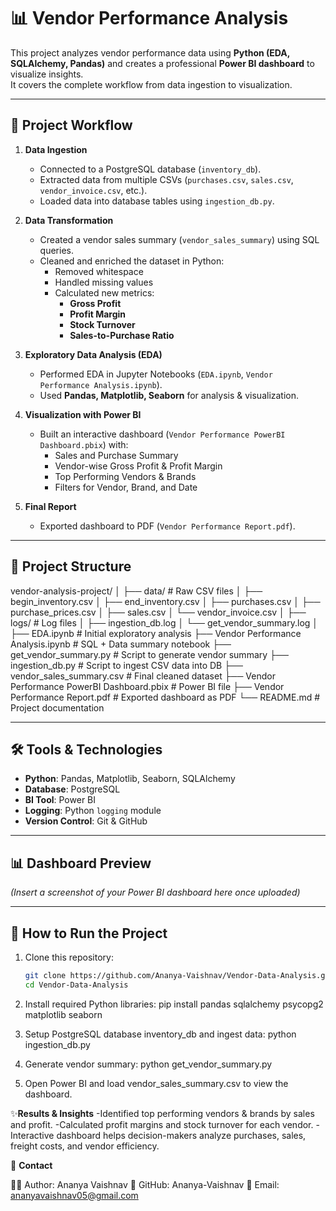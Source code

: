 # 📊 Vendor Performance Analysis

This project analyzes vendor performance data using **Python (EDA, SQLAlchemy, Pandas)** and creates a professional **Power BI dashboard** to visualize insights.  
It covers the complete workflow from data ingestion to visualization.

---

## 🚀 Project Workflow

1. **Data Ingestion**
   - Connected to a PostgreSQL database (`inventory_db`).
   - Extracted data from multiple CSVs (`purchases.csv`, `sales.csv`, `vendor_invoice.csv`, etc.).
   - Loaded data into database tables using `ingestion_db.py`.

2. **Data Transformation**
   - Created a vendor sales summary (`vendor_sales_summary`) using SQL queries.
   - Cleaned and enriched the dataset in Python:
     - Removed whitespace
     - Handled missing values
     - Calculated new metrics:
       - **Gross Profit**
       - **Profit Margin**
       - **Stock Turnover**
       - **Sales-to-Purchase Ratio**

3. **Exploratory Data Analysis (EDA)**
   - Performed EDA in Jupyter Notebooks (`EDA.ipynb`, `Vendor Performance Analysis.ipynb`).
   - Used **Pandas, Matplotlib, Seaborn** for analysis & visualization.

4. **Visualization with Power BI**
   - Built an interactive dashboard (`Vendor Performance PowerBI Dashboard.pbix`) with:
     - Sales and Purchase Summary
     - Vendor-wise Gross Profit & Profit Margin
     - Top Performing Vendors & Brands
     - Filters for Vendor, Brand, and Date

5. **Final Report**
   - Exported dashboard to PDF (`Vendor Performance Report.pdf`).

---

## 📂 Project Structure

vendor-analysis-project/
│
├── data/ # Raw CSV files
│ ├── begin_inventory.csv
│ ├── end_inventory.csv
│ ├── purchases.csv
│ ├── purchase_prices.csv
│ ├── sales.csv
│ └── vendor_invoice.csv
│
├── logs/ # Log files
│ ├── ingestion_db.log
│ └── get_vendor_summary.log
│
├── EDA.ipynb # Initial exploratory analysis
├── Vendor Performance Analysis.ipynb # SQL + Data summary notebook
├── get_vendor_summary.py # Script to generate vendor summary
├── ingestion_db.py # Script to ingest CSV data into DB
├── vendor_sales_summary.csv # Final cleaned dataset
├── Vendor Performance PowerBI Dashboard.pbix # Power BI file
├── Vendor Performance Report.pdf # Exported dashboard as PDF
└── README.md # Project documentation


---

## 🛠️ Tools & Technologies
- **Python**: Pandas, Matplotlib, Seaborn, SQLAlchemy
- **Database**: PostgreSQL
- **BI Tool**: Power BI
- **Logging**: Python `logging` module
- **Version Control**: Git & GitHub

---

## 📊 Dashboard Preview
*(Insert a screenshot of your Power BI dashboard here once uploaded)*  

---

## 📌 How to Run the Project

1. Clone this repository:
   ```bash
   git clone https://github.com/Ananya-Vaishnav/Vendor-Data-Analysis.git
   cd Vendor-Data-Analysis
2. Install required Python libraries:
   pip install pandas sqlalchemy psycopg2 matplotlib seaborn
   
3. Setup PostgreSQL database inventory_db and ingest data:
   python ingestion_db.py
   
4. Generate vendor summary:
   python get_vendor_summary.py
   
5. Open Power BI and load vendor_sales_summary.csv to view the dashboard.

✨**Results & Insights**
  -Identified top performing vendors & brands by sales and profit.
  -Calculated profit margins and stock turnover for each vendor.
  -Interactive dashboard helps decision-makers analyze purchases, sales, freight costs, and vendor efficiency.

📧 **Contact**

👩‍💻 Author: Ananya Vaishnav
🔗 GitHub: Ananya-Vaishnav
📩 Email: ananyavaishnav05@gmail.com

